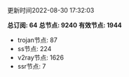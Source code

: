 更新时间2022-08-30 17:32:03

**总订阅: 64**
**总节点: 9240**
**有效节点: 1944**
- trojan节点: 87
- ss节点: 224
- v2ray节点: 1626
- ssr节点: 7
